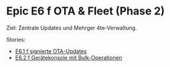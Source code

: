 # Epic E6  f OTA & Fleet (Phase 2)

Ziel: Zentrale Updates und Mehrger 4te-Verwaltung.

Stories:
- [E6.1  f signierte OTA-Updates](./E6.1.md)
- [E6.2  f Gerätekonsole mit Bulk-Operationen](./E6.2.md)
